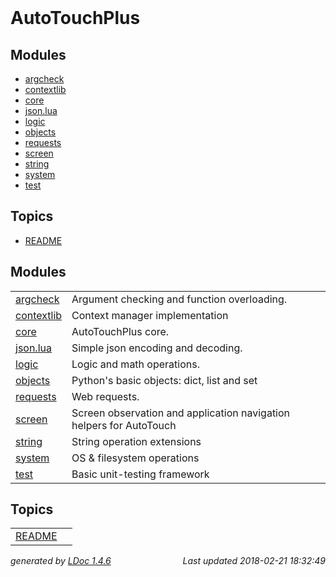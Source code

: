 <!DOCTYPE html PUBLIC "-//W3C//DTD XHTML 1.0 Strict//EN"
   "http://www.w3.org/TR/xhtml1/DTD/xhtml1-strict.dtd">
<html>
<meta http-equiv="Content-Type" content="text/html; charset=UTF-8"/>
<head>
    <title>AutoTouchPlus Documentation</title>
    <link rel="stylesheet" href="ldoc.css" type="text/css" />
</head>
<body>

<div id="container">

<div id="product">
	<div id="product_logo"></div>
	<div id="product_name"><big><b></b></big></div>
	<div id="product_description"></div>
</div> <!-- id="product" -->


<div id="main">


<!-- Menu -->

<div id="navigation">
<br/>
<h1>AutoTouchPlus</h1>




<h2>Modules</h2>
<ul class="nowrap">
  <li><a href="modules/argcheck.html">argcheck</a></li>
  <li><a href="modules/contextlib.html">contextlib</a></li>
  <li><a href="modules/core.html">core</a></li>
  <li><a href="modules/json.lua.html">json.lua</a></li>
  <li><a href="modules/logic.html">logic</a></li>
  <li><a href="modules/objects.html">objects</a></li>
  <li><a href="modules/requests.html">requests</a></li>
  <li><a href="modules/screen.html">screen</a></li>
  <li><a href="modules/string.html">string</a></li>
  <li><a href="modules/system.html">system</a></li>
  <li><a href="modules/test.html">test</a></li>
</ul>
<h2>Topics</h2>
<ul class="">
  <li><a href="topics/README.html">README</a></li>
</ul>

</div>

<div id="content">



<h2>Modules</h2>
<table class="module_list">
	<tr>
		<td class="name"  nowrap><a href="modules/argcheck.html">argcheck</a></td>
		<td class="summary">Argument checking and function overloading.</td>
	</tr>
	<tr>
		<td class="name"  nowrap><a href="modules/contextlib.html">contextlib</a></td>
		<td class="summary">Context manager implementation</td>
	</tr>
	<tr>
		<td class="name"  nowrap><a href="modules/core.html">core</a></td>
		<td class="summary">AutoTouchPlus core.</td>
	</tr>
	<tr>
		<td class="name"  nowrap><a href="modules/json.lua.html">json.lua</a></td>
		<td class="summary">Simple json encoding and decoding.</td>
	</tr>
	<tr>
		<td class="name"  nowrap><a href="modules/logic.html">logic</a></td>
		<td class="summary">Logic and math operations.</td>
	</tr>
	<tr>
		<td class="name"  nowrap><a href="modules/objects.html">objects</a></td>
		<td class="summary">Python's basic objects: dict, list and set</td>
	</tr>
	<tr>
		<td class="name"  nowrap><a href="modules/requests.html">requests</a></td>
		<td class="summary">Web requests.</td>
	</tr>
	<tr>
		<td class="name"  nowrap><a href="modules/screen.html">screen</a></td>
		<td class="summary">Screen observation and application navigation helpers for AutoTouch</td>
	</tr>
	<tr>
		<td class="name"  nowrap><a href="modules/string.html">string</a></td>
		<td class="summary">String operation extensions</td>
	</tr>
	<tr>
		<td class="name"  nowrap><a href="modules/system.html">system</a></td>
		<td class="summary">OS & filesystem operations</td>
	</tr>
	<tr>
		<td class="name"  nowrap><a href="modules/test.html">test</a></td>
		<td class="summary">Basic unit-testing framework</td>
	</tr>
</table>
<h2>Topics</h2>
<table class="module_list">
	<tr>
		<td class="name"  nowrap><a href="topics/README.html">README</a></td>
		<td class="summary"></td>
	</tr>
</table>

</div> <!-- id="content" -->
</div> <!-- id="main" -->
<div id="about">
<i>generated by <a href="http://github.com/stevedonovan/LDoc">LDoc 1.4.6</a></i>
<i style="float:right;">Last updated 2018-02-21 18:32:49 </i>
</div> <!-- id="about" -->
</div> <!-- id="container" -->
</body>
</html>
